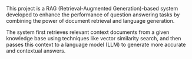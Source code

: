This project is a RAG (Retrieval-Augmented Generation)-based system developed to enhance the performance of question answering tasks by combining the power of document retrieval and language generation.

The system first retrieves relevant context documents from a given knowledge base using techniques like vector similarity search, and then passes this context to a language model (LLM) to generate more accurate and contextual answers.
